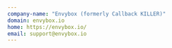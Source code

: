 ```yaml
---
company-name: "Envybox (formerly Callback KILLER)"
domain: envybox.io
home: https://envybox.io/
email: support@envybox.io
---
```




